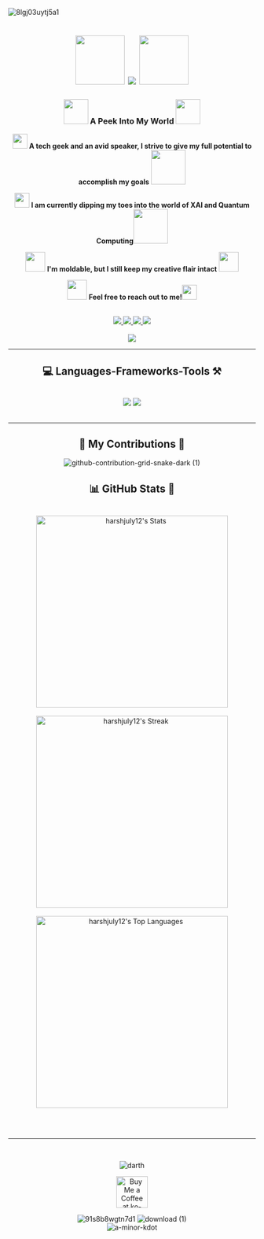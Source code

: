 ![8lgj03uytj5a1](https://github.com/harshjuly12/harshjuly12/assets/112745312/3f1e4f89-a06f-4ee0-bbfb-9d212391acef)

<h1 align="center">
    
<img src="https://github.com/harshjuly12/harshjuly12/assets/112745312/8e631dd7-6a31-4055-87e1-0a6308b43970" width="100">
    
<img src="https://readme-typing-svg.herokuapp.com/?font=Righteous&size=40&center=true&vCenter=true&width=500&height=90&duration=5000&color=ffffff&lines=Hey+there!+👋🏻;+I'm+Harsh+Kumar+Singh+👨🏽‍💻;" />

<img src="https://github.com/harshjuly12/harshjuly12/assets/112745312/8e631dd7-6a31-4055-87e1-0a6308b43970" width="100">

</h1>

<h3 align="center">
    
<img src="https://github.com/harshjuly12/harshjuly12/assets/112745312/39f604ab-0928-453b-b8af-ee382fdb48af" width="50">
    A Peek Into My World
<img src="https://github.com/harshjuly12/harshjuly12/assets/112745312/39f604ab-0928-453b-b8af-ee382fdb48af" width="50">
</h3>

<div align="center">
 
<img src="https://github.com/harshjuly12/harshjuly12/assets/112745312/8fc5217a-8bd6-46cf-921d-42370f76f99b" width="30"> **A tech geek and an avid speaker, I strive to give my full potential to accomplish my goals** <img src="https://github.com/harshjuly12/harshjuly12/assets/112745312/b399542a-4c1f-4ead-9cd4-8650efa5ee1a" width="70">

<img src="https://github.com/harshjuly12/harshjuly12/assets/112745312/42da6116-9a86-46a3-8af1-5701bb2f7dd8" width="30"> **I am currently dipping my toes into the world of XAI and Quantum Computing**<img src="https://github.com/harshjuly12/harshjuly12/assets/112745312/b9c7176f-0ea7-4b60-bc94-d3b9c371df7f" width="70">

<img src="https://github.com/harshjuly12/harshjuly12/assets/112745312/8052930e-acd0-409d-b4d6-9a3fce3e2d6f" width="40"> **I'm moldable, but I still keep my creative flair intact** <img src="https://github.com/harshjuly12/harshjuly12/assets/112745312/6fdbe493-f1e9-4fdd-9fda-96b69b1d7c6a" width="40">

<img src="https://github.com/harshjuly12/harshjuly12/assets/112745312/6e8ab79c-5468-4d75-b4e6-9f814669e1be" width="40"> **Feel free to reach out to me!**<img src="https://github.com/harshjuly12/harshjuly12/assets/112745312/4bcca578-2972-40e1-bacb-86a8dabf8dea" width="30">

<br>

 </div>
 
<div align="center"> 
  <a href="mailto:harshjuly12@gmail.com">
    <img src="https://img.shields.io/badge/Gmail-333333?style=for-the-badge&logo=gmail&logoColor=red" />
  </a>
  <a href="https://www.linkedin.com/in/harshjuly12/" target="_blank">
    <img src="https://img.shields.io/badge/LinkedIn-0077B5?style=for-the-badge&logo=linkedin&logoColor=white" target="_blank" />
  </a>
  <a href="" target="_blank">
     <img src="https://img.shields.io/badge/Portfolio-FF5722?style=for-the-badge&logo=todoist&logoColor=white" target="_blank" /> 
  </a>
    <a>
        <img align="centre" src="https://api.visitorbadge.io/api/VisitorHit?user=estruyf&repo=github-visitors-badge&countColor=%237B1E7A">
  </a>
</div>

<br>

<div align="center"> 
<img align="center" src="https://user-images.githubusercontent.com/74038190/212284158-e840e285-664b-44d7-b79b-e264b5e54825.gif" />
</div>

 <hr/>
 
<h2 align="center">💻 Languages-Frameworks-Tools ⚒️</h2>
<br/>
<div align="center">
    <img src="https://skillicons.dev/icons?i=react,bootstrap,html,css,vscode,github,figma,tailwind,git,r" />
    <img src="https://skillicons.dev/icons?i=nodejs,python,javascript,typescript,express,mongodb,mysql,flask" /><br>
</div>

<br/>
<hr/>

<div align="center">
  <h2>🐍 My Contributions 🐉</h2>
    
![github-contribution-grid-snake-dark (1)](https://github.com/harshjuly12/harshjuly12/assets/112745312/2ad26288-30c8-46a0-9224-639f847b9dc9)

</div>

<h2 align="center"> 📊 GitHub Stats 🎰 </h2>
<br>
<div align="center">
  <img src="https://github-readme-stats.vercel.app/api?username=harshjuly12&theme=vision-friendly-dark&show_icons=true&hide_border=true&count_private=true" alt="harshjuly12's Stats" width="390">
  <br><br>
  <img src="https://github-readme-streak-stats.herokuapp.com/?user=harshjuly12&theme=vision-friendly-dark&hide_border=true" alt="harshjuly12's Streak" width="390">
  <br><br>
  <img src="https://github-readme-stats.vercel.app/api/top-langs/?username=harshjuly12&theme=vision-friendly-dark&show_icons=true&hide_border=true&layout=compact" alt="harshjuly12's Top Languages" width="390">
</div>

<br/><br/>

<hr/>

<br/>

<div align="center">
    
![darth](https://github.com/harshjuly12/harshjuly12/assets/112745312/670688dc-7750-4e61-a00a-88b9c8c9c64f)  

<a href='https://ko-fi.com/harshjuly12' target='_blank'><img height='64' style='border:0;height:64;' src='https://storage.ko-fi.com/cdn/kofi1.png?v=3' border='0' alt='Buy Me a Coffee at ko-fi.com' /></a>

![91s8b8wgtn7d1](https://github.com/harshjuly12/harshjuly12/assets/112745312/607a67a5-7e24-4c5e-ab2e-cdc3be7c3bc4) ![download (1)](https://github.com/harshjuly12/harshjuly12/assets/112745312/acfd02ee-299a-4f74-8e4b-d5844c816aa9)
<br>
![a-minor-kdot](https://github.com/harshjuly12/harshjuly12/assets/112745312/e766e048-2b9c-45ad-92c5-ca863ce0f58a)
</div>

<br/>
